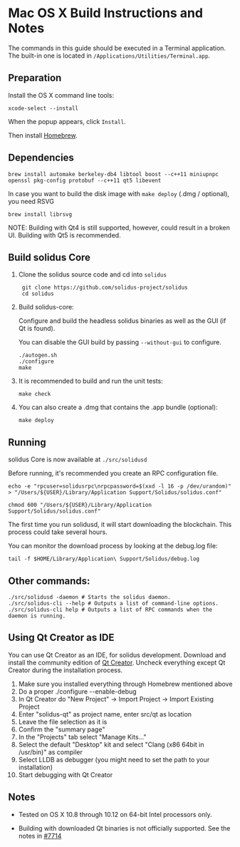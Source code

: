 Mac OS X Build Instructions and Notes
====================================
The commands in this guide should be executed in a Terminal application.
The built-in one is located in `/Applications/Utilities/Terminal.app`.

Preparation
-----------
Install the OS X command line tools:

`xcode-select --install`

When the popup appears, click `Install`.

Then install [Homebrew](http://brew.sh).

Dependencies
----------------------

    brew install automake berkeley-db4 libtool boost --c++11 miniupnpc openssl pkg-config protobuf --c++11 qt5 libevent

In case you want to build the disk image with `make deploy` (.dmg / optional), you need RSVG

    brew install librsvg

NOTE: Building with Qt4 is still supported, however, could result in a broken UI. Building with Qt5 is recommended.

Build solidus Core
------------------------

1. Clone the solidus source code and cd into `solidus`

        git clone https://github.com/solidus-project/solidus
        cd solidus

2.  Build solidus-core:

    Configure and build the headless solidus binaries as well as the GUI (if Qt is found).

    You can disable the GUI build by passing `--without-gui` to configure.

        ./autogen.sh
        ./configure
        make

3.  It is recommended to build and run the unit tests:

        make check

4.  You can also create a .dmg that contains the .app bundle (optional):

        make deploy

Running
-------

solidus Core is now available at `./src/solidusd`

Before running, it's recommended you create an RPC configuration file.

    echo -e "rpcuser=solidusrpc\nrpcpassword=$(xxd -l 16 -p /dev/urandom)" > "/Users/${USER}/Library/Application Support/Solidus/solidus.conf"

    chmod 600 "/Users/${USER}/Library/Application Support/Solidus/solidus.conf"

The first time you run solidusd, it will start downloading the blockchain. This process could take several hours.

You can monitor the download process by looking at the debug.log file:

    tail -f $HOME/Library/Application\ Support/Solidus/debug.log

Other commands:
-------

    ./src/solidusd -daemon # Starts the solidus daemon.
    ./src/solidus-cli --help # Outputs a list of command-line options.
    ./src/solidus-cli help # Outputs a list of RPC commands when the daemon is running.

Using Qt Creator as IDE
------------------------
You can use Qt Creator as an IDE, for solidus development.
Download and install the community edition of [Qt Creator](https://www.qt.io/download/).
Uncheck everything except Qt Creator during the installation process.

1. Make sure you installed everything through Homebrew mentioned above
2. Do a proper ./configure --enable-debug
3. In Qt Creator do "New Project" -> Import Project -> Import Existing Project
4. Enter "solidus-qt" as project name, enter src/qt as location
5. Leave the file selection as it is
6. Confirm the "summary page"
7. In the "Projects" tab select "Manage Kits..."
8. Select the default "Desktop" kit and select "Clang (x86 64bit in /usr/bin)" as compiler
9. Select LLDB as debugger (you might need to set the path to your installation)
10. Start debugging with Qt Creator

Notes
-----

* Tested on OS X 10.8 through 10.12 on 64-bit Intel processors only.

* Building with downloaded Qt binaries is not officially supported. See the notes in [#7714](https://github.com/bitcoin/bitcoin/issues/7714)
